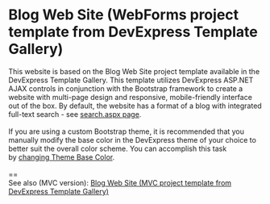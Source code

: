 # Blog Web Site (WebForms project template from DevExpress Template Gallery)


This website is based on the Blog Web Site project template available in the DevExpress Template Gallery. This template utilizes DevExpress ASP.NET AJAX controls in conjunction with the Bootstrap framework to create a website with multi-page design and responsive, mobile-friendly interface out of the box. By default, the website has a format of a blog with integrated full-text search - see <a href="https://codecentral.devexpress.com/T590526/Pages/Search.aspx">search.aspx page</a>.<br><br>If you are using a custom Bootstrap theme, it is recommended that you manually modify the base color in the DevExpress theme of your choice to better suit the overall color scheme. You can accomplish this task by <a href="https://documentation.devexpress.com/AspNet/118729/Common-Concepts/Appearance-Customization-Theming/Changing-Theme-Base-Color-and-Font-Settings">changing Theme Base Color</a>.<br><br>==<br>See also (MVC version): <a href="https://www.devexpress.com/Support/Center/p/T591214">Blog Web Site (MVC project template from DevExpress Template Gallery)</a>

<br/>



